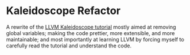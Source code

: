Kaleidoscope Refactor
=====================

A rewrite of the [LLVM Kaleidoscope tutorial](
http://llvm.org/docs/tutorial/index.html) mostly aimed at removing global
variables; making the code prettier, more extensible, and more maintainable; and
most importantly at learning LLVM by forcing myself to carefully read the
tutorial and understand the code.
